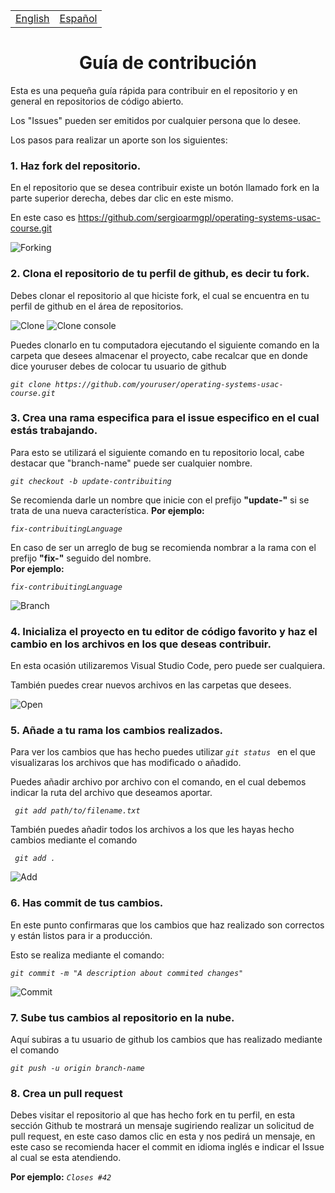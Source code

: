 <center>
    <table>
        <tr>
            <td><a href="./contrib/CONTRIBUTING.md"> English </a></td>
            <td><a href="./contrib/CONTRIBUTING-ES.md"> Español </a></td>
        </tr>
    </table>
</center>

<center> <h1>Guía de contribución</h1> </center>
Esta es una pequeña guía rápida para contribuir en el repositorio y en general en repositorios de código abierto.

Los "Issues" pueden ser emitidos por cualquier persona que lo desee.

Los pasos para realizar un aporte son los siguientes:

### 1. Haz fork del repositorio.
En el repositorio que se desea contribuir existe un botón llamado fork en la parte superior derecha, debes dar clic en este mismo.

En este caso es https://github.com/sergioarmgpl/operating-systems-usac-course.git

![Forking](images/fork.png)

### 2. Clona el repositorio de tu perfil de github, es decir tu fork.
Debes clonar el repositorio al que hiciste fork, el cual se encuentra en tu perfil de github en el área de repositorios.

![Clone](./images/clone.png)
![Clone console](./images/clone-console.png)

Puedes clonarlo en tu computadora ejecutando el siguiente comando en la carpeta que desees almacenar el proyecto, cabe recalcar que en donde dice youruser debes de colocar tu usuario de github

_```git clone https://github.com/youruser/operating-systems-usac-course.git```_

### 3. Crea una rama especifica para el issue especifico en el cual estás trabajando.  
Para esto se utilizará el siguiente comando en tu repositorio local, cabe destacar que "branch-name" puede ser cualquier nombre.

*```git checkout -b update-contribuiting```*  

Se recomienda darle un nombre que inicie con el prefijo **"update-"** si se trata de una nueva característica.
**Por ejemplo:**

*```fix-contribuitingLanguage ```*

En caso de ser un arreglo de bug se recomienda nombrar a la rama con el prefijo **"fix-"** seguido del nombre.  
**Por ejemplo:**

*```fix-contribuitingLanguage ```*

![Branch](./images/branch-console.png)

### 4. Inicializa el proyecto en tu editor de código favorito y haz el cambio en los archivos en los que deseas contribuir.
En esta ocasión utilizaremos Visual Studio Code, pero puede ser cualquiera.

También puedes crear nuevos archivos en las carpetas que desees.

![Open](./images/open.png)


### 5. Añade a tu rama los cambios realizados.
Para ver los cambios que has hecho puedes utilizar *```git status ```* en el que visualizaras los archivos que has modificado o añadido.

Puedes añadir archivo por archivo con el comando, en el cual debemos indicar la ruta del archivo que deseamos aportar.

*``` git add path/to/filename.txt```*

También puedes añadir todos los archivos a los que les hayas hecho cambios mediante el comando 

*``` git add .```*

![Add](./images/add.png)

### 6. Has commit de tus cambios.
En este punto confirmaras que los cambios que haz realizado son correctos y están listos para ir a producción.

Esto se realiza mediante el comando:

*```git commit -m "A description about commited changes"```*

![Commit](./images/commit.png)

### 7. Sube tus cambios al repositorio en la nube.

Aquí subiras a tu usuario de github los cambios que has realizado mediante el comando

*```git push -u origin branch-name```*

### 8. Crea un pull request 
Debes visitar el repositorio al que has hecho fork en tu perfil, en esta sección Github te mostrará un mensaje sugiriendo realizar un solicitud de pull request, en este caso damos clic en esta y nos pedirá un mensaje, en este caso se recomienda hacer el commit en idioma inglés e indicar el Issue al cual se esta atendiendo.

**Por ejemplo:**
_```Closes #42```_